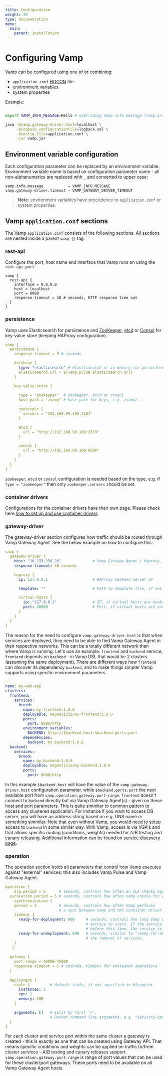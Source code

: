 ```yaml
---
title: Configuration
weight: 20
type: documentation
menu:
  main:
    parent: installation
---
```


# Configuring Vamp

Vamp can be configured using one of or combining:

- `application.conf` [HOCON](https://github.com/typesafehub/config) file
- environment variables
- system properties

Example:
```bash

export VAMP_INFO_MESSAGE=Hello # overriding Vamp info message (vamp.info.message)

java -Dvamp.gateway-driver.host=localhost \
     -Dlogback.configurationFile=logback.xml \
     -Dconfig.file=application.conf \
     -jar vamp.jar
```

## Environment variable configuration

Each configuration parameter can be replaced by an environment variable.
Environment variable name is based on configuration parameter name - all non-alphanumerics are replaced with `_` and converted to upper case:

```
vamp.info.message           ⇒ VAMP_INFO_MESSAGE
vamp.gateway-driver.timeout ⇒ VAMP_GATEWAY_DRIVER_TIMEOUT
```

>**Note**: environment variables have precedence to `application.conf` or system properties.


## Vamp `application.conf` sections

The Vamp `application.conf` consists of the following sections. All sections are nested inside a parent `vamp {}` tag.

### rest-api
Configure the port, host name and interface that Vamp runs on using the `rest-api.port` 

```
vamp {
  rest-api {
    interface = 0.0.0.0
    host = localhost
    port = 8080
    response-timeout = 10 # seconds, HTTP response time out
  }
}    
``` 


### persistence

Vamp uses Elasticsearch for persistence and [ZooKeeper](https://zookeeper.apache.org/), [etcd](https://coreos.com/etcd/docs/latest/) or [Consul](https://www.consul.io/) for key-value store (keeping HAProxy configuration). 

```yaml
vamp {
  persistence {
    response-timeout = 5 # seconds

    database {
      type: "elasticsearch" # elasticsearch or in-memory (no persistence)
      elasticsearch.url = ${vamp.pulse.elasticsearch.url}
    }

    key-value-store {
    
      type = "zookeeper"  # zookeeper, etcd or consul
      base-path = "/vamp" # base path for keys, e.g. /vamp/...

      zookeeper {
        servers = "192.168.99.100:2181"
      }

      etcd {
        url = "http://192.168.99.100:2379"
      }

      consul {
        url = "http://192.168.99.100:8500"
      }
    }
  }
}
```

`zookeeper`, `etcd` or `consul` configuration is needed based on the type, e.g. if `type = "zookeeper"` then only `zookeeper.servers` should be set.

### container drivers

Configurations for the container drivers have their own page. Please check here [how to set up and use container drivers](/documentation/installation/container_drivers/)

### gateway-driver

The gateway-driver section configures how traffic should be routed through Vamp Gateway Agent. See the below example on how to configure this:

```yaml
vamp {
  gateway-driver {
    host: "10.193.238.26"              # Vamp Gateway Agent / Haproxy, internal IP.
    response-timeout: 30 seconds

    haproxy {
      ip: 127.0.0.1                    # HAProxy backend server IP

      template: ""                     # Path to template file, if not specified default will be used

      virtual-hosts {
        ip: "127.0.0.1"                # IP, if virtual hosts are enabled
        port: 40800                    # Port, if virtual hosts are enabled
      }
    }
  }
}  
``` 

The reason for the need to configure `vamp.gateway-driver.host` is that when services are deployed, they need to be able to find Vamp Gateway Agent in their respective networks. This can be a totally different network than where Vamp is running.
Let's use an example: `frontend` and `backend` service, `frontend` depends on `backend` - in Vamp DSL that would be 2 clusters (assuming the same deployment).
There are different ways how `frontend` can discover its dependency `backend`, and to make things simpler Vamp supports using specific environment parameters.
 
```yaml
---
name: my-web-app
clusters:
  frontend:
    services:
      breed:
        name: my-frontend:1.0.0
        deployable: magneticio/my-frontend:1.0.0
        ports:
          port: 8080/http
        environment_variables:
          BACKEND: http://$backend.host:$backend.ports.port
        dependencies:
          backend: my-backend:1.0.0
  backend:
    services:
      breed:
        name: my-backend:1.0.0
        deployable: magneticio/my-backend:1.0.0
        ports:
          port: 8080/http

```
In this example `$backend.host` will have the value of the `vamp.gateway-driver.host` configuration parameter, while `$backend.ports.port` the next available port from `vamp.operation.gateway.port-range`.
`frontend` doesn't connect to `backend` directly but via Vamp Gateway Agent(s) - given on these host and port parameters.
This is quite simmilar to common pattern to access any clustered application. 
For instance if you want to access DB server, you will have an address string based on e.g. DNS name or something simmilar.
Note that even without Vamp, you would need to setup access to `backend` in some similar way. 
With Vamp, access is via VGA's and that allows specific routing (conditions, weights) needed for A/B testing and canary releasing.
Additional information can be found on [service discovery page](/documentation/about-vamp/service-discovery/).

### operation

The operation section holds all parameters that control how Vamp executes against "external" services: this also includes Vamp Pulse and Vamp Gateway Agent.

```yaml
operation {
	sla.period = 5      # seconds, controls how often an SLA checks against metrics
  escalation.period = 5 # seconds, controls how often Vamp checks for escalation events.
	synchronization {
    period = 4          # seconds, controls how often Vamp performs 
                        # a sync between Vamp and the container driver.
    timeout {
      ready-for-deployment: 600	    # seconds, controls how long Vamp waits for a 
                                    # service to start. If the service is not started 
                                    # before this time, the service is registered as "error"
      ready-for-undeployment: 600 	# seconds, similar to "ready-for-deployment", but for
                                    # the removal of services.
    }
   }
  
  gateway {
    port-range = 40000-45000
    response-timeout = 5 # seconds, timeout for container operations
  }
  
  deployment {
    scale {         # default scale, if not specified in blueprint
      instances: 1
      cpu: 1
      memory: 1GB
    }

    arguments: []   # split by first '=', 
                    # Docker command line arguments, e.g. "security-opt=seccomp:unconfined"
  }
}
```  

For each cluster and service port within the same cluster a gateway is created - this is exactly as one that can be created using Gateway API.
That means specific conditions and weights can be applied on traffic to/from cluster services - A/B testing and canary releases support.
`vamp.operation.gateway.port-range` is range of port values that can be used for these cluster/port gateways. 
These ports need to be available on all Vamp Gateway Agent hosts.
